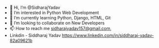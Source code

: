 - 👋 Hi, I’m @SidharajYadav
- 👀 I’m interested in Python Web Development
- 🌱 I’m currently learning Python, Django, HTML, Git
- 💞️ I’m looking to collaborate on New Developers
- 📫 How to reach me sidharajyadav157@gmail.com, 
- Linkdin - Siddharaj Yadav https://www.linkedin.com/in/siddharaj-yadav-82a09621b
<!---
SidharajYadav/SidharajYadav is a ✨ special ✨ repository because its `README.md` (this file) appears on your GitHub profile.
You can click the Preview link to take a look at your changes..
--->

